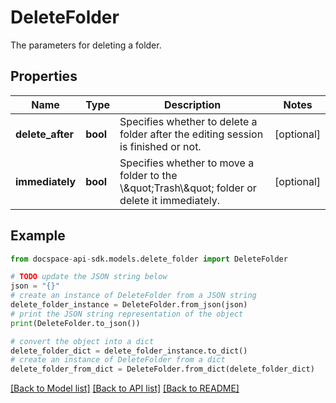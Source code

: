 # DeleteFolder
The parameters for deleting a folder.

## Properties

Name | Type | Description | Notes
------------ | ------------- | ------------- | -------------
**delete_after** | **bool** | Specifies whether to delete a folder after the editing session is finished or not. | [optional] 
**immediately** | **bool** | Specifies whether to move a folder to the \\\&quot;Trash\\\&quot; folder or delete it immediately. | [optional] 

## Example

```python
from docspace-api-sdk.models.delete_folder import DeleteFolder

# TODO update the JSON string below
json = "{}"
# create an instance of DeleteFolder from a JSON string
delete_folder_instance = DeleteFolder.from_json(json)
# print the JSON string representation of the object
print(DeleteFolder.to_json())

# convert the object into a dict
delete_folder_dict = delete_folder_instance.to_dict()
# create an instance of DeleteFolder from a dict
delete_folder_from_dict = DeleteFolder.from_dict(delete_folder_dict)
```
[[Back to Model list]](../README.md#documentation-for-models) [[Back to API list]](../README.md#documentation-for-api-endpoints) [[Back to README]](../README.md)


